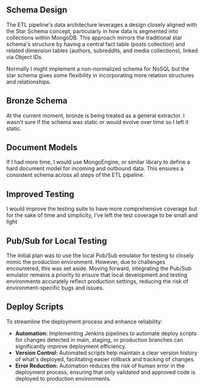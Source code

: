 ## **Schema Design**

The ETL pipeline's data architecture leverages a design closely aligned with the Star Schema concept, particularly in how data is segmented into collections within MongoDB. This approach mirrors the traditional star schema's structure by having a central fact table (posts collection) and related dimension tables (authors, subreddits, and media collections), linked via Object IDs.

Normally I might implement a non-normalized schema for NoSQL but the star schema gives some flexibility in incorporating more relation structures and relationships.

## **Bronze Schema**

At the current moment, bronze is being treated as a general extractor. I wasn't sure if the schema was static or would evolve over time so I left it static.

## **Document Models**

If I had more time, I would use MongoEngine, or similar library to define a hard document model for incoming and outbound data. This ensures a consistent schema across all steps of the ETL pipeline.

## **Improved Testing**

I would improve the testing suite to have more comprehensive coverage but for the sake of time and simplicity, I've left the test coverage to be small and light

## **Pub/Sub for Local Testing**

The initial plan was to use the local Pub/Sub emulator for testing to closely mimic the production environment. However, due to challenges encountered, this was set aside. Moving forward, integrating the Pub/Sub emulator remains a priority to ensure that local development and testing environments accurately reflect production settings, reducing the risk of environment-specific bugs and issues.

## **Deploy Scripts**

To streamline the deployment process and enhance reliability:

- **Automation:** Implementing Jenkins pipelines to automate deploy scripts for changes detected in main, staging, or production branches can significantly improve deployment efficiency.
- **Version Control:** Automated scripts help maintain a clear version history of what's deployed, facilitating easier rollback and tracking of changes.
- **Error Reduction:** Automation reduces the risk of human error in the deployment process, ensuring that only validated and approved code is deployed to production environments.